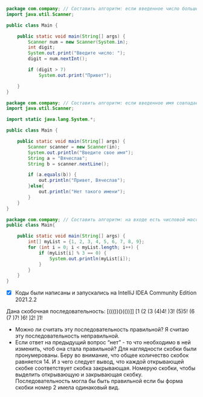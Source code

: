 ```Java
package com.company; // Составить алгоритм: если введенное число больше 7, то вывести “Привет”
import java.util.Scanner;

public class Main {

    public static void main(String[] args) {
        Scanner num = new Scanner(System.in);
        int digit;
        System.out.print("Введите число: ");
        digit = num.nextInt();

        if (digit > 7)
            System.out.print("Привет");

    }
}
```
```Java
package com.company; // Составить алгоритм: если введенное имя совпадает с Вячеслав, то вывести “Привет, Вячеслав”, если нет, то вывести "Нет такого имени"
import java.util.Scanner;

import static java.lang.System.*;

public class Main {

    public static void main(String[] args) {
        Scanner scanner = new Scanner(in);
        System.out.println("Введите свое имя");
        String a = "Вячеслав";
        String b = scanner.nextLine();

        if (a.equals(b)) {
            out.println("Привет, Вячеслав");
        }else{
            out.println("Нет такого имени");
        }
    }
}
```
```Java
package com.company; // Составить алгоритм: на входе есть числовой массив, необходимо вывести элементы массива кратные 3
public class Main{

    public static void main(String[] args) {
        int[] myList = {1, 2, 3, 4, 5, 6, 7, 8, 9};
        for (int i = 0; i < myList.length; i++) {
            if (myList[i] % 3 == 0) {
                System.out.println(myList[i]);
            }
        }
    }
}
```
- [x] Коды были написаны и запускались на IntelliJ IDEA Community Edition 2021.2.2 

Дана скобочная последовательность: [((())()(())]]
[1  (2  (3  (4)4!  )3!  (5)5!  (6  (7 )7!  )6!  ]2!  ]1!
- Можно ли считать эту последовательность правильной?
Я считаю эту последовательность неправильной.
- Если ответ на предыдущий вопрос “нет” - то что необходимо в ней изменить, чтоб она стала правильной? 
Для наглядности скобки были пронумерованы. Беру во внимание, что общее количество скобок равняется 14.
И з чего следует вывод, что каждой открывающей скобке соответствует скобка закрывающая.
Номерую  скобки, чтобы выделить открывающую и закрывающая скобку.
Последовательность могла бы быть правильной если бы форма скобки номер 2 имела одинаковый вид.
